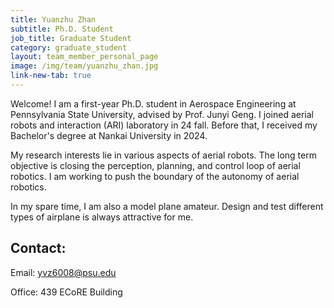 ```yaml
---
title: Yuanzhu Zhan
subtitle: Ph.D. Student
job_title: Graduate Student
category: graduate_student
layout: team_member_personal_page
image: /img/team/yuanzhu_zhan.jpg
link-new-tab: true
---
```


Welcome! I am a first-year Ph.D. student in Aerospace Engineering at Pennsylvania State University, advised by Prof. Junyi Geng. I joined aerial robots and interaction (ARI) laboratory in 24 fall. Before that, I received my Bachelor's degree at Nankai University in 2024. 

My research interests lie in various aspects of aerial robots. The long term objective is closing the perception, planning, and control loop of aerial robotics. I am working to push the boundary of the autonomy of aerial robotics.

In my spare time, I am also a model plane amateur. Design and test different types of airplane is always attractive for me.



## Contact: ##

Email: [yvz6008@psu.edu](yvz6008@psu.edu)

Office: 439 ECoRE Building
